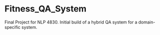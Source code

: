 # Fitness_QA_System
Final Project for NLP 4830. Initial build of a hybrid QA system for a domain-specific system.
